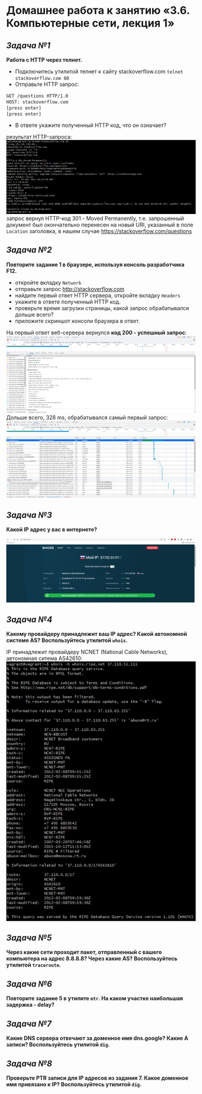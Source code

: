 # **Домашнее работа к занятию «3.6. Компьютерные сети, лекция 1»**
## _Задача №1_
**Работа c HTTP через телнет.**

- Подключитесь утилитой телнет к сайту stackoverflow.com `telnet stackoverflow.com 80`
- Отправьте HTTP запрос:
```
GET /questions HTTP/1.0
HOST: stackoverflow.com
[press enter]
[press enter]
```
- В ответе укажите полученный HTTP код, что он означает?

результат HTTP-запроса:
![](image/stackoverflow_0.png)
запрос вернул HTTP-код 301 - Moved Permanently, т.е. запрошенный документ был окончательно перенесен на новый URI, указанный в поле `Location` заголовка, в нашем случае https://stackoverflow.com/questions


## _Задача №2_
**Повторите задание 1 в браузере, используя консоль разработчика F12.**

- откройте вкладку `Network`
- отправьте запрос http://stackoverflow.com
- найдите первый ответ HTTP сервера, откройте вкладку `Headers`
- укажите в ответе полученный HTTP код.
- проверьте время загрузки страницы, какой запрос обрабатывался дольше всего?
- приложите скриншот консоли браузера в ответ.

На первый ответ веб-сервера вернулся **код 200 - успешный запрос**:
![](image/stackoverflow_1.png)
Дольше всего, 328 ms, обрабатывался самый первый запрос:
![](image/stackoverflow_2.png)


## _Задача №3_
**Какой IP адрес у вас в интернете?**

![](image/whoer.png)

## _Задача №4_
**Какому провайдеру принадлежит ваш IP адрес? Какой автономной системе AS? Воспользуйтесь утилитой `whois`.**

IP принадлежит провайдеру NCNET (National Cable Networks), автономная ситема AS42610:
![](image/whois.png)

## _Задача №5_
**Через какие сети проходит пакет, отправленный с вашего компьютера на адрес 8.8.8.8? Через какие AS? Воспользуйтесь утилитой `traceroute`.**



## _Задача №6_
**Повторите задание 5 в утилите `mtr`. На каком участке наибольшая задержка - delay?**



## _Задача №7_
**Какие DNS сервера отвечают за доменное имя dns.google? Какие A записи? Воспользуйтесь утилитой `dig`.**



## _Задача №8_
**Проверьте PTR записи для IP адресов из задания 7. Какое доменное имя привязано к IP? Воспользуйтесь утилитой `dig`.**

